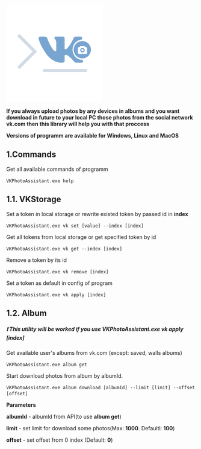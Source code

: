 ![alt text](https://github.com/fman42/VKPhotoAssistant/blob/master/VKPhotoAssistant.png)

**If you always upload photos by any devices in albums and you want download in future to your local PC those photos from the social network vk.com then this library will help you with that proccess**

**Versions of programm are available for Windows, Linux and MacOS**

## 1.Commands
Get all available commands of programm
```
VKPhotoAssistant.exe help
```

## 1.1. VKStorage
Set a token in local storage or rewrite existed token by passed id in **index**
```
VKPhotoAssistant.exe vk set [value] --index [index]
```

Get all tokens from local storage or get specified token by id
```
VKPhotoAssistant.exe vk get --index [index]
```

Remove a token by its id
```
VKPhotoAssistant.exe vk remove [index]
```

Set a token as default in config of program
```
VKPhotoAssistant.exe vk apply [index]
```

## 1.2. Album
##### &#10071; This utility will be worked if you use VKPhotoAssistant.exe vk apply [index]

Get available user's albums from vk.com (except: saved, walls albums)
```
VKPhotoAssistant.exe album get
```

Start download photos from album by albumId.
```
VKPhotoAssistant.exe album download [albumId] --limit [limit] --offset [offset]
```
**Parameters**

**albumId** - albumId from API(to use **album get**)

**limit** - set limit for download some photos(Max: **1000**. Defaultl: **100**)

**offset** - set offset from 0 index (Default: **0**)


